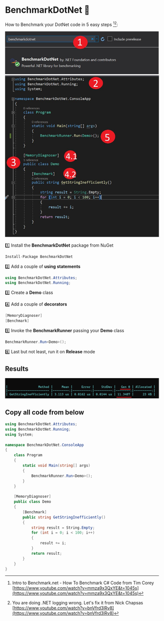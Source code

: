 # BenchmarkDotNet :snail:

How to Benchmark your DotNet code in 5 easy steps [^1][^2]:

![steps](steps.jpg)

:one: Install the **BenchmarkDotNet** package from NuGet
```csharp
Install-Package BenchmarkDotNet
```
:two: Add a couple of **using statements**
```csharp
using BenchmarkDotNet.Attributes;
using BenchmarkDotNet.Running;
```
:three: Create a **Demo** class

:four: Add a couple of **decorators**
```csharp
[MemoryDiagnoser]
[Benchmark]
```
:five: Invoke the **BenchmarkRunner** passing your **Demo** class
```csharp
BenchmarkRunner.Run<Demo>();
```
:six: Last but not least, run it on **Release** mode


## Results
![results](results.jpg)


## Copy all code from below
```csharp
using BenchmarkDotNet.Attributes;
using BenchmarkDotNet.Running;
using System;

namespace BenchmarkDotNet.ConsoleApp
{
    class Program
    {
        static void Main(string[] args)
        {
            BenchmarkRunner.Run<Demo>();
        }
    }

    [MemoryDiagnoser]
    public class Demo
    {
        [Benchmark]
        public string GetStringInefficiently()
        {
            string result = String.Empty;
            for (int i = 0; i < 100; i++)
            {
                result += i;
            }
            return result;
        }
    }
}
```

[^1]: Intro to Benchmark.net - How To Benchmark C# Code from Tim Corey [https://www.youtube.com/watch?v=mmza9x3QxYE&t=1045s](https://www.youtube.com/watch?v=mmza9x3QxYE&t=1045s)

[^2]: You are doing .NET logging wrong. Let's fix it from Nick Chapsas [https://www.youtube.com/watch?v=bnVfrd3lRv8](https://www.youtube.com/watch?v=bnVfrd3lRv8)

